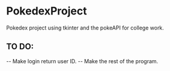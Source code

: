 # PokedexProject

Pokedex project using tkinter and the pokeAPI for college work.


## TO DO:

-- Make login return user ID.
-- Make the rest of the program.

